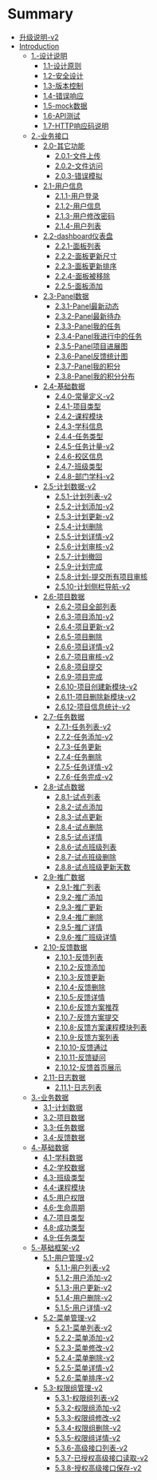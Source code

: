 # Summary

* [升级说明-v2](update.md)
* [Introduction](README.md)
    * [1.-设计说明]()
        * [1.1-设计原则](1.-设计说明/1.1-设计原则.md)
        * [1.2-安全设计](1.-设计说明/1.2-安全设计.md)
        * [1.3-版本控制](1.-设计说明/1.3-版本控制.md)
        * [1.4-错误响应](1.-设计说明/1.4-错误响应.md)
        * [1.5-mock数据](1.-设计说明/1.5-mock数据.md)
        * [1.6-API测试](1.-设计说明/1.6-API测试.md)
        * [1.7-HTTP响应码说明](1.-设计说明/1.7-HTTP响应码说明.md)
    * [2.-业务接口]()
        * [2.0-其它功能]()
            * [2.0.1-文件上传](2.-业务接口/2.0-其它功能/2.0.1-文件上传.md)
            * [2.0.2-文件访问](2.-业务接口/2.0-其它功能/2.0.2-文件访问.md)
            * [2.0.3-错误模拟](2.-业务接口/2.0-其它功能/2.0.3-错误模拟.md)
        * [2.1-用户信息]()
            * [2.1.1-用户登录](2.-业务接口/2.1-用户信息/2.1.1-用户登录.md)
            * [2.1.2-用户信息](2.-业务接口/2.1-用户信息/2.1.2-用户信息.md)
            * [2.1.3-用户修改密码](2.-业务接口/2.1-用户信息/2.1.3-用户修改密码.md)
            * [2.1.4-用户列表](2.-业务接口/2.1-用户信息/2.1.4-用户列表.md)
        * [2.2-dashboard仪表盘]()
            * [2.2.1-面板列表](2.-业务接口/2.2-dashboard仪表盘/2.2.1-面板列表.md)
            * [2.2.2-面板更新尺寸](2.-业务接口/2.2-dashboard仪表盘/2.2.2-面板更新尺寸.md)
            * [2.2.3-面板更新排序](2.-业务接口/2.2-dashboard仪表盘/2.2.3-面板更新排序.md)
            * [2.2.4-面板被移除](2.-业务接口/2.2-dashboard仪表盘/2.2.4-面板被移除.md)
            * [2.2.5-面板添加](2.-业务接口/2.2-dashboard仪表盘/2.2.5-面板添加.md)
        * [2.3-Panel数据]()
            * [2.3.1-Panel最新动态](2.-业务接口/2.3-Panel数据/2.3.1-Panel最新动态.md)
            * [2.3.2-Panel最新待办](2.-业务接口/2.3-Panel数据/2.3.2-Panel最新待办.md)
            * [2.3.3-Panel我的任务](2.-业务接口/2.3-Panel数据/2.3.3-Panel我的任务.md)
            * [2.3.4-Panel我进行中的任务](2.-业务接口/2.3-Panel数据/2.3.4-Panel我进行中的任务.md)
            * [2.3.5-Panel项目进展图](2.-业务接口/2.3-Panel数据/2.3.5-Panel项目进展图.md)
            * [2.3.6-Panel反馈统计图](2.-业务接口/2.3-Panel数据/2.3.6-Panel反馈统计图.md)
            * [2.3.7-Panel我的积分](2.-业务接口/2.3-Panel数据/2.3.7-Panel我的积分.md)
            * [2.3.8-Panel我的积分分布](2.-业务接口/2.3-Panel数据/2.3.8-Panel我的积分分布.md)
        * [2.4-基础数据]()
            * [2.4.0-常量定义-v2](2.-业务接口/2.4-基础数据/2.4.0-常量定义.md)
            * [2.4.1-项目类型](2.-业务接口/2.4-基础数据/2.4.1-项目类型.md)
            * [2.4.2-课程模块](2.-业务接口/2.4-基础数据/2.4.2-课程模块.md)
            * [2.4.3-学科信息](2.-业务接口/2.4-基础数据/2.4.3-学科信息.md)
            * [2.4.4-任务类型](2.-业务接口/2.4-基础数据/2.4.4-任务类型.md)
            * [2.4.5-任务计量-v2](2.-业务接口/2.4-基础数据/2.4.5-任务计量.md)
            * [2.4.6-校区信息](2.-业务接口/2.4-基础数据/2.4.6-校区信息.md)
            * [2.4.7-班级类型](2.-业务接口/2.4-基础数据/2.4.7-班级类型.md)
            * [2.4.8-部门学科-v2](2.-业务接口/2.4-基础数据/2.4.8-部门学科.md)
        * [2.5-计划数据-v2]()
            * [2.5.1-计划列表-v2](2.-业务接口/2.5-计划数据/2.5.1-计划列表.md)
            * [2.5.2-计划添加-v2](2.-业务接口/2.5-计划数据/2.5.2-计划添加.md)
            * [2.5.3-计划更新-v2](2.-业务接口/2.5-计划数据/2.5.3-计划更新.md)
            * [2.5.4-计划删除](2.-业务接口/2.5-计划数据/2.5.4-计划删除.md)
            * [2.5.5-计划详情-v2](2.-业务接口/2.5-计划数据/2.5.5-计划详情.md)
            * [2.5.6-计划审核-v2](2.-业务接口/2.5-计划数据/2.5.6-计划审核.md)
            * [2.5.7-计划撤回](2.-业务接口/2.5-计划数据/2.5.7-计划撤回.md)
            * [2.5.9-计划完成](2.-业务接口/2.5-计划数据/2.5.9-计划完成.md)
            * [2.5.8-计划-提交所有项目审核](2.-业务接口/2.5-计划数据/2.5.8-计划-提交所有项目审核.md)
            * [2.5.10-计划侧栏导航-v2](2.-业务接口/2.5-计划数据/2.5.10-计划侧栏导航.md)
        * [2.6-项目数据]()
            * [2.6.2-项目全部列表](2.-业务接口/2.6-项目数据/2.6.2-项目全部列表.md)
            * [2.6.3-项目添加-v2](2.-业务接口/2.6-项目数据/2.6.3-项目添加.md)
            * [2.6.4-项目更新-v2](2.-业务接口/2.6-项目数据/2.6.4-项目更新.md)
            * [2.6.5-项目删除](2.-业务接口/2.6-项目数据/2.6.5-项目删除.md)
            * [2.6.6-项目详情-v2](2.-业务接口/2.6-项目数据/2.6.6-项目详情.md)
            * [2.6.7-项目审核-v2](2.-业务接口/2.6-项目数据/2.6.7-项目审核.md)
            * [2.6.8-项目提交](2.-业务接口/2.6-项目数据/2.6.8-项目提交.md)
            * [2.6.9-项目完成](2.-业务接口/2.6-项目数据/2.6.9-项目完成.md)
            * [2.6.10-项目创建新模块-v2](2.-业务接口/2.6-项目数据/2.6.10-项目创建新模块.md)
            * [2.6.11-项目删除新模块-v2](2.-业务接口/2.6-项目数据/2.6.11-项目删除新模块.md)
            * [2.6.12-项目信息统计-v2](2.-业务接口/2.6-项目数据/2.6.12-项目信息统计.md)
        * [2.7-任务数据]()
            * [2.7.1-任务列表-v2](2.-业务接口/2.7-任务数据/2.7.1-任务列表.md)
            * [2.7.2-任务添加-v2](2.-业务接口/2.7-任务数据/2.7.2-任务添加.md)
            * [2.7.3-任务更新](2.-业务接口/2.7-任务数据/2.7.3-任务更新.md)
            * [2.7.4-任务删除](2.-业务接口/2.7-任务数据/2.7.4-任务删除.md)
            * [2.7.5-任务详情-v2](2.-业务接口/2.7-任务数据/2.7.5-任务详情.md)
            * [2.7.6-任务完成-v2](2.-业务接口/2.7-任务数据/2.7.6-任务完成.md)
        * [2.8-试点数据]()
            * [2.8.1-试点列表](2.-业务接口/2.8-试点数据/2.8.1-试点列表.md)
            * [2.8.2-试点添加](2.-业务接口/2.8-试点数据/2.8.2-试点添加.md)
            * [2.8.3-试点更新](2.-业务接口/2.8-试点数据/2.8.3-试点更新.md)
            * [2.8.4-试点删除](2.-业务接口/2.8-试点数据/2.8.4-试点删除.md)
            * [2.8.5-试点详情](2.-业务接口/2.8-试点数据/2.8.5-试点详情.md)
            * [2.8.6-试点班级列表](2.-业务接口/2.8-试点数据/2.8.6-试点班级列表.md)
            * [2.8.7-试点班级删除](2.-业务接口/2.8-试点数据/2.8.7-试点班级删除.md)
            * [2.8.8-试点班级更新天数](2.-业务接口/2.8-试点数据/2.8.8-试点班级更新天数.md)
        * [2.9-推广数据]()
            * [2.9.1-推广列表](2.-业务接口/2.9-推广数据/2.9.1-推广列表.md)
            * [2.9.2-推广添加](2.-业务接口/2.9-推广数据/2.9.2-推广添加.md)
            * [2.9.3-推广更新](2.-业务接口/2.9-推广数据/2.9.3-推广更新.md)
            * [2.9.4-推广删除](2.-业务接口/2.9-推广数据/2.9.4-推广删除.md)
            * [2.9.5-推广详情](2.-业务接口/2.9-推广数据/2.9.5-推广详情.md)
            * [2.9.6-推广班级详情](2.-业务接口/2.9-推广数据/2.9.6-推广班级详情.md)
        * [2.10-反馈数据]()
            * [2.10.1-反馈列表](2.-业务接口/2.10-反馈数据/2.10.1-反馈列表.md)
            * [2.10.2-反馈添加](2.-业务接口/2.10-反馈数据/2.10.2-反馈添加.md)
            * [2.10.3-反馈更新](2.-业务接口/2.10-反馈数据/2.10.3-反馈更新.md)
            * [2.10.4-反馈删除](2.-业务接口/2.10-反馈数据/2.10.4-反馈删除.md)
            * [2.10.5-反馈详情](2.-业务接口/2.10-反馈数据/2.10.5-反馈详情.md)
            * [2.10.6-反馈方案推荐](2.-业务接口/2.10-反馈数据/2.10.6-反馈方案推荐.md)
            * [2.10.7-反馈方案提交](2.-业务接口/2.10-反馈数据/2.10.7-反馈方案提交.md)
            * [2.10.8-反馈方案课程模块列表](2.-业务接口/2.10-反馈数据/2.10.8-反馈方案课程模块列表.md)
            * [2.10.9-反馈方案列表](2.-业务接口/2.10-反馈数据/2.10.9-反馈方案列表.md)
            * [2.10.10-反馈通过](2.-业务接口/2.10-反馈数据/2.10.10-反馈通过.md)
            * [2.10.11-反馈疑问](2.-业务接口/2.10-反馈数据/2.10.11-反馈疑问.md)
            * [2.10.12-反馈首页展示](2.-业务接口/2.10-反馈数据/2.10.12-反馈首页展示.md)
        * [2.11-日志数据]()
            * [2.11.1-日志列表](2.-业务接口/2.11-日志数据/2.11.1-日志列表.md)
    * [3.-业务数据]()
        * [3.1-计划数据]()
        * [3.2-项目数据]()
        * [3.3-任务数据]()
        * [3.4-反馈数据]()
    * [4.-基础数据]()
        * [4.1-学科数据]()
        * [4.2-学校数据]()
        * [4.3-班级类型]()
        * [4.4-课程模块]()
        * [4.5-用户权限]()
        * [4.6-生命周期]()
        * [4.7-项目类型]()
        * [4.8-成功类型]()
        * [4.9-任务类型]()
    * [5.-基础框架-v2]()
        * [5.1-用户管理-v2]()
            * [5.1.1-用户列表-v2](5.-基础框架/5.1-用户管理/5.1.1-用户列表.md)
            * [5.1.2-用户添加-v2](5.-基础框架/5.1-用户管理/5.1.2-用户添加.md)
            * [5.1.3-用户更新-v2](5.-基础框架/5.1-用户管理/5.1.3-用户更新.md)
            * [5.1.4-用户删除-v2](5.-基础框架/5.1-用户管理/5.1.4-用户删除.md)
            * [5.1.5-用户详情-v2](5.-基础框架/5.1-用户管理/5.1.5-用户详情.md)
        * [5.2-菜单管理-v2]()
            * [5.2.1-菜单列表-v2](5.-基础框架/5.2-菜单管理/5.2.1-菜单列表.md)
            * [5.2.2-菜单添加-v2](5.-基础框架/5.2-菜单管理/5.2.2-菜单添加.md)
            * [5.2.3-菜单修改-v2](5.-基础框架/5.2-菜单管理/5.2.3-菜单修改.md)
            * [5.2.4-菜单删除-v2](5.-基础框架/5.2-菜单管理/5.2.4-菜单删除.md)
            * [5.2.5-菜单详情-v2](5.-基础框架/5.2-菜单管理/5.2.5-菜单详情.md)
            * [5.2.6-菜单排序-v2](5.-基础框架/5.2-菜单管理/5.2.6-菜单排序.md)
        * [5.3-权限组管理-v2]()
            * [5.3.1-权限组列表-v2](5.-基础框架/5.3-权限组管理/5.3.1-权限组列表.md)
            * [5.3.2-权限组添加-v2](5.-基础框架/5.3-权限组管理/5.3.2-权限组添加.md)
            * [5.3.3-权限组修改-v2](5.-基础框架/5.3-权限组管理/5.3.3-权限组修改.md)
            * [5.3.4-权限组删除-v2](5.-基础框架/5.3-权限组管理/5.3.4-权限组删除.md)
            * [5.3.5-权限组详情-v2](5.-基础框架/5.3-权限组管理/5.3.5-权限组详情.md)
            * [5.3.6-高级接口列表-v2](5.-基础框架/5.3-权限组管理/5.3.6-高级接口列表.md)
            * [5.3.7-已授权高级接口读取-v2](5.-基础框架/5.3-权限组管理/5.3.7-已授权高级接口读取.md)
            * [5.3.8-授权高级接口保存-v2](5.-基础框架/5.3-权限组管理/5.3.8-授权高级接口保存.md)


